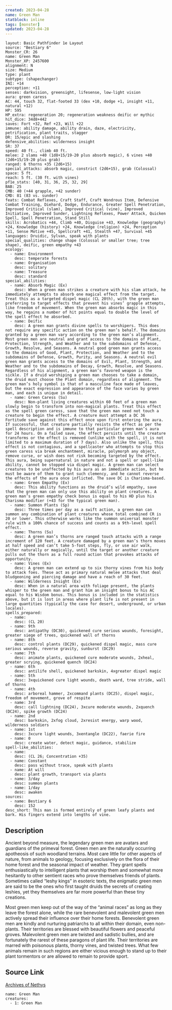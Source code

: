 ```yaml
---
created: 2023-04-28
name: Green Man
statblock: inline
tags: [monster]
updated: 2023-04-28
---
```

```statblock
layout: Basic Pathfinder 1e Layout
source: "Bestiary 6"
Monster_CR: 26
name: Green Man
Monster_XP: 2457600
alignment: N
size: Medium
type: plant
subtype: (shapechanger)
INI: +14
perception: +11
senses: darkvision, greensight, lifesense, low-light vision
aura: green caress
AC: 44, touch 32, flat-footed 33 (dex +10, dodge +1, insight +11, natural +12)
HP: 595
HP_extra: regeneration 20; regeneration weakness deific or mythic
hit_dice: 34d8+442
saves: Fort +32, Ref +23, Will +22
immune: ability damage, ability drain, daze, electricity, petrification, plant traits, stagger
DR: 15/epic and slashing
defensive_abilities: wilderness insight
SR: 37
speed: 40 ft., climb 40 ft.
melee: 2 slams +40 (1d8+15/19-20 plus absorb magic), 6 vines +40 (2d6+15/19-20 plus grab)
ranged: 6 thorns +35 (2d6+15)
special_attacks: absorb magic, constrict (2d6+15), grab (Colossal)
space: 5 ft.
reach: 5 ft. (30 ft. with vines)
pf1e_stats: [40, 31, 36, 25, 32, 29]
BAB: 25
CMB: 40 (+44 grapple, +42 sunder)
CMD: 81 (83 vs. sunder)
feats: Combat Reflexes, Craft Staff, Craft Wondrous Item, Defensive Combat Training, Diehard, Dodge, Endurance, Greater Spell Penetration, Improved Critical (slam), Improved Critical (vine), Improved Initiative, Improved Sunder, Lightning Reflexes, Power Attack, Quicken Spell, Spell Penetration, Stand Still
skills: Acrobatics +44, Climb +40, Disguise +43, Knowledge (geography) +24, Knowledge (history) +24, Knowledge (religion) +24, Perception +11, Sense Motive +45, Spellcraft +41, Stealth +47, Survival +45
languages: Druidic, Sylvan, speak with plants
special_qualities: change shape (Colossal or smaller tree; tree shape), deific, green empathy +43
ecology:
  - name: Environment
    desc: temperate forests
  - name: Organisation
    desc: solitary
  - name: Treasure
    desc: standard
special_abilities:
  - name: Absorb Magic (Ex)
    desc: When a green man strikes a creature with his slam attack, he immediately attempts to absorb one magical effect from the target. Treat this as a targeted dispel magic (CL 20th), with the green man preferring to target effects that prevent his vines’ grapple attempts, like freedom of movement. When the green man absorbs magic in this way, he regains a number of hit points equal to double the level of the spell effect he absorbed.
  - name: Deific
    desc: A green man grants divine spells to worshipers. This does not require any specific action on the green man’s behalf. The domains granted by a green man vary according to the green man’s alignment. Most green men are neutral and grant access to the domains of Plant, Protection, Strength, and Weather and to the subdomains of Defense, Growth, Resolve, and Seasons. A neutral good green man grants access to the domains of Good, Plant, Protection, and Weather and to the subdomains of Defense, Growth, Purity, and Seasons. A neutral evil green man grants access to the domains of Evil, Plant, Strength, and Weather and to the subdomains of Decay, Growth, Resolve, and Seasons. Regardless of his alignment, a green man’s favored weapon is the sickle. If a druid worshiping a green man chooses to take a domain, the druid must choose the Plant domain, regardless of alignment. The green man’s holy symbol is that of a masculine face made of leaves, but the exact expression and appearance of the face varies by green man, and each is unique in detail.
  - name: Green Caress (Su)
    desc: Non-plant living creatures within 60 feet of a green man slowly begin to transform into non-magical plants. Treat this effect as the spell green caress, save that the green man need not touch a creature to begin the effect. A creature must attempt a DC 36 Fortitude save against this effect once upon first entering the aura. If successful, that creature partially resists the effect as per the spell description and is immune to that particular green man’s aura for 24 hours. On a failed save, the effect persists until the creature transforms or the effect is removed (unlike with the spell, it is not limited to a maximum duration of 7 days). Also unlike the spell, this effect is not contagious, and a spellcaster who attempts to stop this green caress via break enchantment, miracle, polymorph any object, remove curse, or wish does not risk becoming targeted by the effect. This aura, being supernatural in nature and not a spell or spell-like ability, cannot be stopped via dispel magic. A green man can select creatures to be unaffected by his aura as an immediate action, but he must be aware of them to grant such clemency, and he cannot reverse the effects of the aura once inflicted. The save DC is Charisma-based.
  - name: Green Empathy (Ex)
    desc: This ability functions as the druid’s wild empathy, save that the green man can only use this ability on plant creatures. A green man’s green empathy check bonus is equal to his HD plus his Charisma modifier (+43 for the typical green man).
  - name: Summon Plants (Sp)
    desc: Three times per day as a swift action, a green man can summon any combination of plant creatures whose total combined CR is 20 or lower. This otherwise works like the summon universal monster rule with a 100% chance of success and counts as a 9th-level spell effect.
  - name: Thorns (Su)
    desc: A green man’s thorns are ranged touch attacks with a range increment of 120 feet. A creature damaged by a green man’s thorn moves at half speed and can’t take 5-foot steps, fly, or use air walk, either naturally or magically, until the target or another creature pulls out the thorn as a full round action that provokes attacks of opportunity.
  - name: Vines (Ex)
    desc: A green man can extend up to six thorny vines from his body to attack foes. These act as primary natural melee attacks that deal bludgeoning and piercing damage and have a reach of 30 feet.
  - name: Wilderness Insight (Ex)
    desc: When in a natural area with foliage present, the plants whisper to the green man and grant him an insight bonus to his AC equal to his Wisdom bonus. This bonus is included in the statistics above, but it is lost in areas where plant life is not present in large quantities (typically the case for desert, underground, or urban locales).
spells_prepared:
  - name:
    desc: (CL 20)
  - name: 9th
    desc: antipathy (DC30), quickened cure serious wounds, foresight, greater siege of trees, quickened wall of thorns
  - name: 8th
    desc: control plants (DC29), quickened dispel magic, mass cure serious wounds, reverse gravity, sunburst (DC29)
  - name: 7th
    desc: animate plants, quickened cure moderate wounds, 2xheal, greater scrying, quickened quench (DC24)
  - name: 6th
    desc: antilife shell, quickened barkskin, 4xgreater dispel magic
  - name: 5th
    desc: 3xquickened cure light wounds, death ward, tree stride, wall of thorns
  - name: 4th
    desc: arboreal hammer, 2xcommand plants (DC25), dispel magic, freedom of movement, grove of respite
  - name: 3rd
    desc: call lightning (DC24), 3xcure moderate wounds, 2xquench (DC24), spike growth (DC24)
  - name: 2nd
    desc: barkskin, 2xfog cloud, 2xresist energy, warp wood, wilderness soldiers
  - name: 1st
    desc: 3xcure light wounds, 3xentangle (DC22), faerie fire
  - name: 0
    desc: create water, detect magic, guidance, stabilize
spell-like_abilities:
  - name:
    desc: (CL 26; Concentration +35)
  - name: Constant
    desc: pass without trace, speak with plants
  - name: At will
    desc: plant growth, transport via plants
  - name: 3/day
    desc: summon plants
  - name: 1/day
    desc: awaken
sources:
  - name: Bestiary 6
    desc: 152
desc_short: This man is formed entirely of green leafy plants and bark. His fingers extend into lengths of vine.
```
## Description
Ancient beyond measure, the legendary green men are avatars and guardians of the primeval forest. Green men are the naturally occurring apotheosis of such woodland terrains. Most care little for other aspects of nature, from animals to geology, focusing exclusively on the flora of their home forest and the seasonal impact of weather. They grant spells enthusiastically to intelligent plants that worship them and somewhat more hesitantly to other sentient races who prove themselves friends of plants. Sometimes called “leshy kings” in esoteric texts, the enigmatic green men are said to be the ones who first taught druids the secrets of creating leshies, yet they themselves are far more powerful than these tiny creations. 

Most green men keep out of the way of the “animal races” as long as they leave the forest alone, while the rare benevolent and malevolent green men actively spread their influence over their home forests. Benevolent green men are kindly and nurturing patriarchs to all within their domain, even non-plants. Their territories are blessed with beautiful flowers and peaceful groves. Malevolent green men are twisted and sadistic bullies, and are fortunately the rarest of these paragons of plant life. Their territories are marred with poisonous plants, thorny vines, and twisted trees. What few animals remain in such regions are either vicious enough to stand up to their plant tormentors or are allowed to remain to provide sport.
## Source Link
[Archives of Nethys](https://aonprd.com/MonsterDisplay.aspx?ItemName=Green%20Man)
```encounter-table
name: Green Man
creatures:
  - 1: Green Man
```
